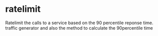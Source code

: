 # ratelimit

Ratelimit the calls to a service based on the 90 percentile reponse time. 
traffic generator and also the method to calculate the 90percentile time
